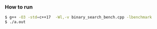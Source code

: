 ### How to run

```bash
$ g++ -O3 -std=c++17  -Wl,-v binary_search_bench.cpp -lbenchmark
$ ./a.out
```
